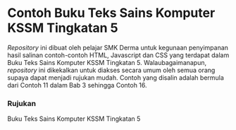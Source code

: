 # Contoh Buku Teks Sains Komputer KSSM Tingkatan 5
_Repository_ ini dibuat oleh pelajar SMK Derma untuk kegunaan penyimpanan hasil salinan contoh-contoh HTML, Javascript dan CSS yang terdapat dalam Buku Teks Sains Komputer KSSM Tingkatan 5. Walaubagaimanapun, _repository_ ini dikekalkan untuk diakses secara umum oleh semua orang supaya dapat menjadi rujukan mudah. Contoh yang disalin adalah bermula dari Contoh 11 dalam Bab 3 sehingga Contoh 16.

### Rujukan
Buku Teks Sains Komputer KSSM Tingkatan 5
